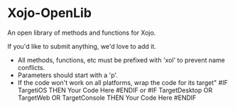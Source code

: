 # Xojo-OpenLib
An open library of methods and functions for Xojo.

If you'd like to submit anything, we'd love to add it. 

- All methods, functions, etc must be prefixed with 'xol' to prevent name conflicts.
- Parameters should start with a 'p'.
- If the code won't work on all platforms, wrap the code for its target"
	#IF TargetiOS THEN
		Your Code Here
	#ENDIF
	or
	#IF TargetDesktop OR TargetWeb OR TargetConsole THEN
		Your Code Here
	#ENDIF